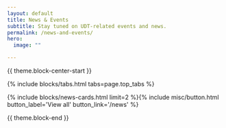 ```yaml
---
layout: default
title: News & Events
subtitle: Stay tuned on UDT-related events and news.
permalink: /news-and-events/
hero:
  image: ""

---
```


{{ theme.block-center-start }}


{% include blocks/tabs.html  tabs=page.top_tabs %}

{% include blocks/news-cards.html limit=2 %}{% include misc/button.html button_label='View all' button_link='/news' %}

{{ theme.block-end }}

